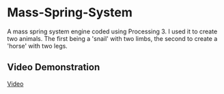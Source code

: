 # Mass-Spring-System
A mass spring system engine coded using Processing 3. I used it to create two animals. The first being a 'snail' with two limbs, the second to create a 'horse' with two legs.

## Video Demonstration
[Video](https://youtu.be/kVEFiSbi58c)
